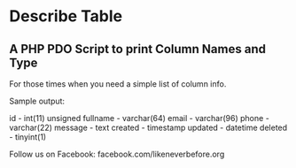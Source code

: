 # Describe Table  
  
## A PHP PDO Script to print Column Names and Type  
  
For those times when you need a simple list of column info.  
  
Sample output:

id - int(11) unsigned
fullname - varchar(64)
email - varchar(96)
phone - varchar(22)
message - text
created - timestamp
updated - datetime
deleted - tinyint(1)

Follow us on Facebook: facebook.com/likeneverbefore.org





